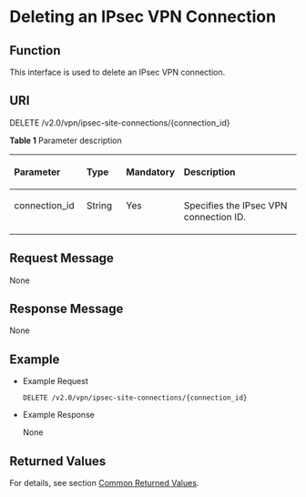 # Deleting an IPsec VPN Connection<a name="en_topic_0093011496"></a>

## **Function**<a name="section4400500"></a>

This interface is used to delete an IPsec VPN connection.

## URI<a name="section39604502"></a>

DELETE /v2.0/vpn/ipsec-site-connections/\{connection\_id\}

**Table  1**  Parameter description

<a name="table9861172982416"></a>
<table><thead align="left"><tr id="row19884629102416"><th class="cellrowborder" valign="top" width="25.507449255074494%" id="mcps1.2.5.1.1"><p id="p3884192972412"><a name="p3884192972412"></a><a name="p3884192972412"></a><strong id="b842352706172115"><a name="b842352706172115"></a><a name="b842352706172115"></a>Parameter</strong></p>
</th>
<th class="cellrowborder" valign="top" width="14.288571142885711%" id="mcps1.2.5.1.2"><p id="p13893112952410"><a name="p13893112952410"></a><a name="p13893112952410"></a>Type</p>
</th>
<th class="cellrowborder" valign="top" width="14.288571142885711%" id="mcps1.2.5.1.3"><p id="p49011329112410"><a name="p49011329112410"></a><a name="p49011329112410"></a>Mandatory</p>
</th>
<th class="cellrowborder" valign="top" width="45.91540845915409%" id="mcps1.2.5.1.4"><p id="p1490112914244"><a name="p1490112914244"></a><a name="p1490112914244"></a>Description</p>
</th>
</tr>
</thead>
<tbody><tr id="row139091529142413"><td class="cellrowborder" valign="top" width="25.507449255074494%" headers="mcps1.2.5.1.1 "><p id="p990917292242"><a name="p990917292242"></a><a name="p990917292242"></a>connection_id</p>
</td>
<td class="cellrowborder" valign="top" width="14.288571142885711%" headers="mcps1.2.5.1.2 "><p id="p1390982912240"><a name="p1390982912240"></a><a name="p1390982912240"></a>String</p>
</td>
<td class="cellrowborder" valign="top" width="14.288571142885711%" headers="mcps1.2.5.1.3 "><p id="p12917112917246"><a name="p12917112917246"></a><a name="p12917112917246"></a>Yes</p>
</td>
<td class="cellrowborder" valign="top" width="45.91540845915409%" headers="mcps1.2.5.1.4 "><p id="p79171129172411"><a name="p79171129172411"></a><a name="p79171129172411"></a>Specifies the IPsec VPN connection ID.</p>
</td>
</tr>
</tbody>
</table>

## Request Message<a name="section53848109"></a>

None

## Response Message<a name="section14870940"></a>

None

## Example<a name="section66729601"></a>

-   Example Request

    ```
    DELETE /v2.0/vpn/ipsec-site-connections/{connection_id}
    ```


-   Example Response

    None


## Returned Values<a name="section6578292"></a>

For details, see section  [Common Returned Values](common-returned-values.md).


